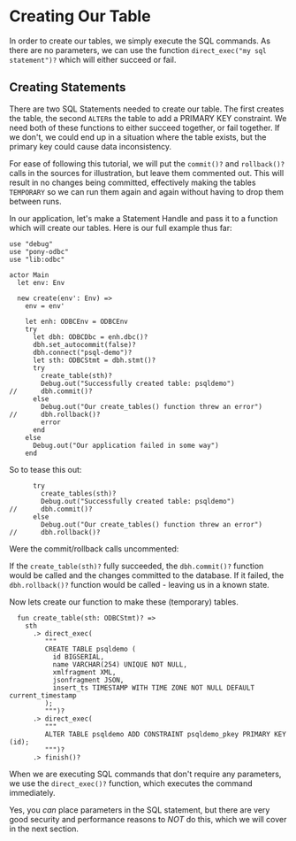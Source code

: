 # Creating Our Table

In order to create our tables, we simply execute the SQL commands. As there are no parameters, we can use the function `direct_exec("my sql statement")?` which will either succeed or fail.

## Creating Statements

There are two SQL Statements needed to create our table.  The first creates the table, the second `ALTER`s the table to add a PRIMARY KEY constraint.  We need both of these functions to either succeed together, or fail together.  If we don't, we could end up in a situation where the table exists, but the primary key could cause data inconsistency.

For ease of following this tutorial, we will put the `commit()?` and `rollback()?` calls in the sources for illustration, but leave them commented out. This will result in no changes being committed, effectively making the tables `TEMPORARY` so we can run them again and again without having to drop them between runs.

In our application, let's make a Statement Handle and pass it to a function which will create our tables. Here is our full example thus far:

```pony
use "debug"
use "pony-odbc"
use "lib:odbc"

actor Main
  let env: Env

  new create(env': Env) =>
    env = env'

    let enh: ODBCEnv = ODBCEnv
    try
      let dbh: ODBCDbc = enh.dbc()?
      dbh.set_autocommit(false)?
      dbh.connect("psql-demo")?
      let sth: ODBCStmt = dbh.stmt()?
      try
        create_table(sth)?
        Debug.out("Successfully created table: psqldemo")
//      dbh.commit()?
      else
        Debug.out("Our create_tables() function threw an error")
//      dbh.rollback()?
        error
      end
    else
      Debug.out("Our application failed in some way")
    end
```

So to tease this out:

```pony
      try
        create_tables(sth)?
        Debug.out("Successfully created table: psqldemo")
//      dbh.commit()?
      else
        Debug.out("Our create_tables() function threw an error")
//      dbh.rollback()?
```

Were the commit/rollback calls uncommented:

If the `create_table(sth)?` fully succeeded, the `dbh.commit()?` function would be called and the changes committed to the database.  If it failed, the `dbh.rollback()?` function would be called - leaving us in a known state.

Now lets create our function to make these (temporary) tables.

```pony
  fun create_table(sth: ODBCStmt)? =>
    sth
      .> direct_exec(
         """
         CREATE TABLE psqldemo (
           id BIGSERIAL,
           name VARCHAR(254) UNIQUE NOT NULL,
           xmlfragment XML,
           jsonfragment JSON,
           insert_ts TIMESTAMP WITH TIME ZONE NOT NULL DEFAULT current_timestamp
         );
         """)?
      .> direct_exec(
         """
         ALTER TABLE psqldemo ADD CONSTRAINT psqldemo_pkey PRIMARY KEY (id);
         """)?
      .> finish()?
```

When we are executing SQL commands that don't require any parameters, we use the `direct_exec()?` function, which executes the command immediately.

Yes, you *can* place parameters in the SQL statement, but there are very good security and performance reasons to *NOT* do this, which we will cover in the next section.
